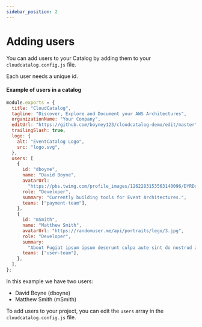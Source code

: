 ```yaml
---
sidebar_position: 2
---
```


# Adding users

You can add users to your Catalog by adding them to your `cloudcatalog.config.js` file.

Each user needs a unique id.

#### Example of users in a catalog

```js
module.exports = {
  title: "CloudCatalog",
  tagline: "Discover, Explore and Document your AWS Architectures",
  organizationName: "Your Company",
  editUrl: "https://github.com/boyney123/cloudcatalog-demo/edit/master",
  trailingSlash: true,
  logo: {
    alt: "EventCatalog Logo",
    src: "logo.svg",
  },
  users: [
    {
      id: "dboyne",
      name: "David Boyne",
      avatarUrl:
        "https://pbs.twimg.com/profile_images/1262283153563140096/DYRDqKg6_400x400.png",
      role: "Developer",
      summary: "Currently building tools for Event Architectures.",
      teams: ["payment-team"],
    },
    {
      id: "mSmith",
      name: "Matthew Smith",
      avatarUrl: "https://randomuser.me/api/portraits/lego/3.jpg",
      role: "Developer",
      summary:
        "About Fugiat ipsum ipsum deserunt culpa aute sint do nostrud anim incididunt cillum culpa consequat.",
      teams: ["user-team"],
    },
  ],
};
```

In this example we have two users:

- David Boyne (dboyne)
- Matthew Smith (mSmith)

To add users to your project, you can edit the `users` array in the `cloudcatalog.config.js` file.
